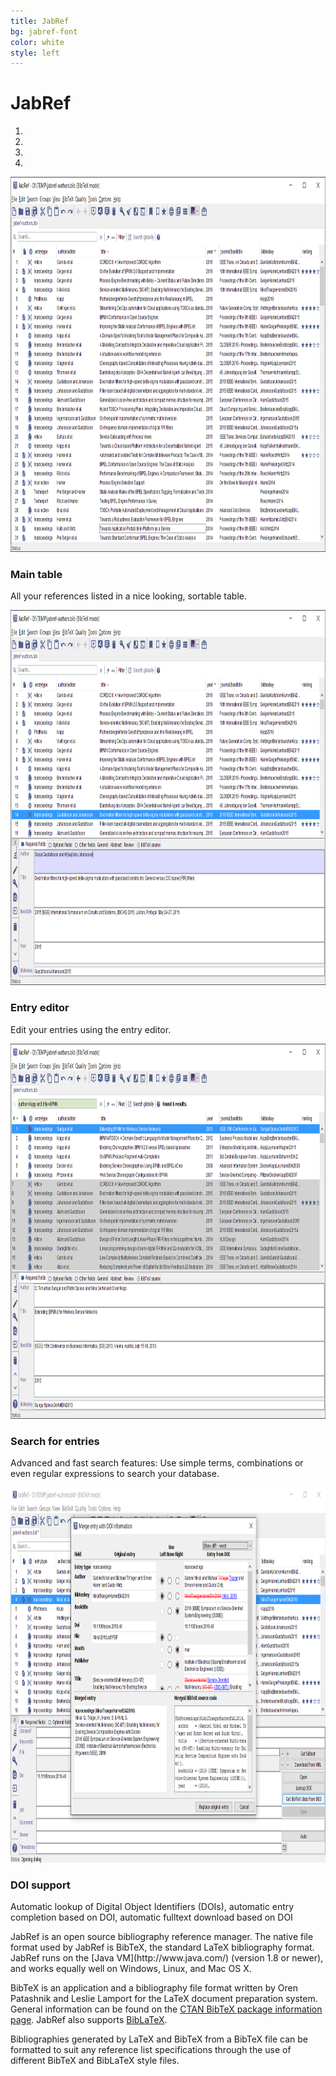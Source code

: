 ```yaml
---
title: JabRef
bg: jabref-font
color: white
style: left
---
```


# JabRef
<div class="container">
	<div class="row">
        <div class="col-md-2"></div>
        <div class="col-md-8">
			<div id="myCarousel" class="carousel slide" data-ride="carousel">
			    <!-- Carousel indicators -->
			    <ol class="carousel-indicators">
			        <li data-target="#myCarousel" data-slide-to="0" class="active"></li>
			        <li data-target="#myCarousel" data-slide-to="1"></li>
			        <li data-target="#myCarousel" data-slide-to="2"></li>
			        <li data-target="#myCarousel" data-slide-to="3"></li>
			    </ol>   
			    <!-- Wrapper for carousel items -->
			    <div class="carousel-inner">
			        <div class="item active">
			            <img src="img/jabref3.4-maintable.png" height="600" width="800" alt="Main table" class="center-block">
			            <div class="carousel-caption well well-sm">
					        <h3>Main table</h3>
					        <p>All your references listed in a nice looking, sortable table.</p>
					    </div>
			        </div>
			        <div class="item">
			            <img src="img/jabref3.4-entry-editor.png" height="600" width="800"  alt="Entry Editor" class="center-block">
			            <div class="carousel-caption well well-sm">
					        <h3>Entry editor</h3>
					        <p>Edit your entries using the entry editor.</p>
					    </div>
			        </div>
			        <div class="item">
			            <img src="img/jabref3.4-search.png" height="600" width="800"  alt="JabRef Search Feature" class="center-block">
			            <div class="carousel-caption well well-sm">
						    <h3>Search for entries</h3>
						    <p>Advanced and fast search features: Use simple terms, combinations or even regular expressions to search your database.</p>
					    </div>
			        </div>
			        <div class="item">
			            <img src="img/jabref3.4-DOI-handling.png" height="600" width="800"  alt="Jabref Search Feature" class="center-block">
			            <div class="carousel-caption well well-sm">
						    <h3>DOI support</h3>
						    <p>Automatic lookup of Digital Object Identifiers (DOIs), automatic entry completion based on DOI, automatic fulltext download based on DOI</p>
					    </div>
			        </div>
			    </div>
			    <!-- Carousel controls -->
			    <a class="carousel-control left" href="#myCarousel" data-slide="prev">
			        <span class="glyphicon glyphicon-chevron-left"></span>
			    </a>
			    <a class="carousel-control right" href="#myCarousel" data-slide="next">
			        <span class="glyphicon glyphicon-chevron-right"></span>
			    </a>
			</div>
		</div>
		<div class="col-md-2"></div>
	</div>
</div>
JabRef is an open source bibliography reference manager.
The native file format used by JabRef is BibTeX, the standard LaTeX bibliography format.
JabRef runs on the [Java VM](http://www.java.com/) (version 1.8 or newer), and works equally well on Windows, Linux, and Mac OS X.

BibTeX is an application and a bibliography file format written by Oren Patashnik and Leslie Lamport for the LaTeX document preparation system.
General information can be found on the [CTAN BibTeX package information page](https://www.ctan.org/pkg/bibtex).
JabRef also supports [BibLaTeX](https://www.ctan.org/pkg/biblatex).

Bibliographies generated by LaTeX and BibTeX from a BibTeX file can be formatted to suit any reference list specifications through the use of different BibTeX and BibLaTeX style files.
